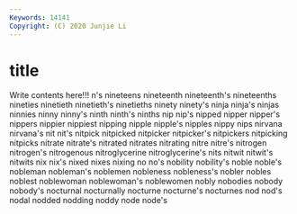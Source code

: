 ```yaml
---
Keywords: 14141
Copyright: (C) 2020 Junjie Li
---
```


# title

Write contents here!!!
n's 
nineteens 
nineteenth 
nineteenth's 
nineteenths 
nineties 
ninetieth 
ninetieth's
ninetieths 
ninety 
ninety's 
ninja 
ninja's 
ninjas 
ninnies 
ninny 
ninny's 
ninth
ninth's 
ninths 
nip 
nip's 
nipped 
nipper 
nipper's 
nippers 
nippier 
nippiest
nipping 
nipple 
nipple's 
nipples 
nippy 
nips 
nirvana 
nirvana's 
nit 
nit's
nitpick 
nitpicked 
nitpicker 
nitpicker's 
nitpickers 
nitpicking 
nitpicks 
nitrate 
nitrate's 
nitrated
nitrates 
nitrating 
nitre 
nitre's 
nitrogen 
nitrogen's 
nitrogenous 
nitroglycerine 
nitroglycerine's 
nits
nitwit 
nitwit's 
nitwits 
nix 
nix's 
nixed 
nixes 
nixing 
no 
no's
nobility 
nobility's 
noble 
noble's 
nobleman 
nobleman's 
noblemen 
nobleness 
nobleness's 
nobler
nobles 
noblest 
noblewoman 
noblewoman's 
noblewomen 
nobly 
nobodies 
nobody 
nobody's 
nocturnal
nocturnally 
nocturne 
nocturne's 
nocturnes 
nod 
nod's 
nodal 
nodded 
nodding 
noddy
node 
node's 

